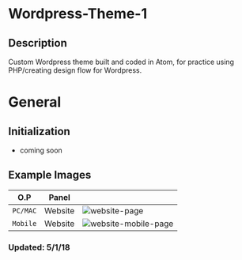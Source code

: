 # Wordpress-Theme-1
## Description
Custom Wordpress theme built and coded in Atom, for practice using PHP/creating design flow for Wordpress.

# General
## Initialization
- coming soon

## Example Images
| O.P | Panel | |
| --- | --- | --- |
| `PC/MAC` | Website | ![website-page](public/images/preview_images/website-preview.png) |
| `Mobile` | Website | ![website-mobile-page](public/images/preview_images/website-mobile-preview.png) |

### Updated: 5/1/18

